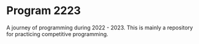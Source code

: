 # Program 2223
A journey of programming during 2022 - 2023.
This is mainly a repository for
practicing competitive programming.
